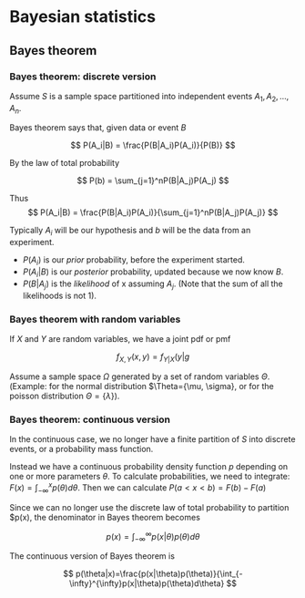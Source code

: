 
# Bayesian statistics
## Bayes theorem
### Bayes theorem: discrete version
Assume $S$ is a sample space partitioned into independent events $A_1, A_2, \ldots, A_n$. 

Bayes theorem says that, given data or event $B$

$$ P(A_i|B) = \frac{P(B|A_i)P(A_i)}{P(B)}  $$

By the law of total probability

$$ P(b) = \sum_{j=1}^nP(B|A_j)P(A_j) $$

Thus
$$ P(A_i|B) = \frac{P(B|A_i)P(A_i)}{\sum_{j=1}^nP(B|A_j)P(A_j)} $$ 

Typically $A_i$ will be our hypothesis and $b$ will be the data from an experiment. 

* $P(A_i)$ is our *prior* probability, before the experiment started.
* $P(A_i|B)$ is our *posterior* probability, updated because we now know $B$. 
* $P(B|A_j)$ is the *likelihood* of x assuming $A_j$. (Note that the sum of all the likelihoods is not $1$).

### Bayes theorem with random variables

If $X$ and $Y$ are random variables, we have a joint pdf or pmf 

$$ f_{X, Y}(x,y)=f_{Y|X}(y|g $$

Assume a sample space $\Omega$ generated by a set of random variables $\Theta$. (Example: for the normal distribution $\Theta=\{\mu, \sigma\}, or for the poisson distribution $\Theta=\{\lambda\}$).


### Bayes theorem: continuous version

In the continuous case, we no longer have a finite partition of $S$ into discrete events, or a probability mass function.

Instead we have a continuous probability density function $p$ depending on one or more parameters $\theta$. To calculate probabilities, we need to integrate: $F(x) = \int_{-\infty}^{x}p(\theta)d\theta$. Then we can calculate $P(a<x<b) = F(b)-F(a)$

Since we can no longer use the discrete law of total probability to partition $p(x), the denominator in Bayes theorem becomes

$$ p(x) = \int_{-\infty}^{\infty}p(x|\theta)p(\theta)d\theta $$

The continuous version of Bayes theorem is

$$ p(\theta|x)=\frac{p(x|\theta)p(\theta)}{\int_{-\infty}^{\infty}p(x|\theta)p(\theta)d\theta} $$
<!--stackedit_data:
eyJoaXN0b3J5IjpbMTMwMDU5MzY4LC0xMzEyMzc5NSw3NDc0Nz
E1NjAsLTEzMTIzNTM0ODQsLTE3NjgyNTU4MCwxNjM5NTQ1MzYx
XX0=
-->